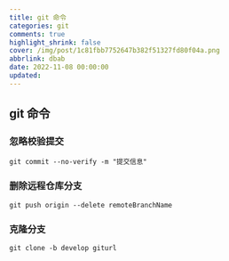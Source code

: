 ```yaml
---
title: git 命令
categories: git
comments: true
highlight_shrink: false
cover: /img/post/1c81fbb7752647b382f51327fd80f04a.png
abbrlink: dbab
date: 2022-11-08 00:00:00
updated:
---
```


## git 命令
### 忽略校验提交
```git
git commit --no-verify -m "提交信息"
```
### 删除远程仓库分支
```git
git push origin --delete remoteBranchName
```

### 克隆分支
```git
git clone -b develop giturl
```